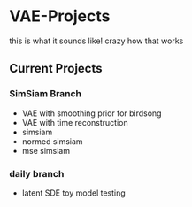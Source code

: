 # VAE-Projects
this is what it sounds like! crazy how that works

## Current Projects
### SimSiam Branch
- VAE with smoothing prior for birdsong
- VAE with time reconstruction
- simsiam
- normed simsiam
- mse simsiam

### daily branch
- latent SDE toy model testing

